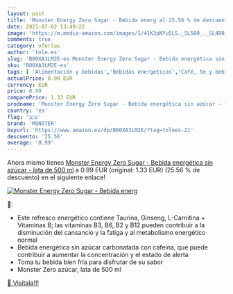 ```yaml
---
layout: post
title: 'Monster Energy Zero Sugar - Bebida energ al 25.56 % de descuento'
date: 2021-07-02 13:49:22
image: 'https://m.media-amazon.com/images/I/41K3pNYu5LS._SL500_._SL400_.jpg'
comments: true
category: ofertas
author: 'tole.es'
slug: 'B00XA3LM2E-es Monster Energy Zero Sugar - Bebida energética sin azúcar -...'
sku: 'B00XA3LM2E-es'
tags: [ 'Alimentación y bebidas','Bebidas energéticas','Café, té y bebidas','azúcar','bebida','energética','monster', ]
actualPrice: 0.99 EUR
currency: EUR
price: 0.99
comparePrice: 1.33 EUR
prodname: 'Monster Energy Zero Sugar - Bebida energética sin azúcar - lata de 500 ml'
country: 'es'
flag: '🇪🇸'
brand: 'MONSTER'
buyurl: 'https://www.amazon.es/dp/B00XA3LM2E/?tag=tolees-21'
descuento: '25.56'
average: '0.99'
---
```


Ahora mismo tienes [Monster Energy Zero Sugar - Bebida energética sin azúcar - lata de 500 ml](https://www.amazon.es/dp/B00XA3LM2E/?tag=tolees-21) a 0.99 EUR (original: 1.33 EUR) (25.56 %  de descuento) en el siguiente enlace!

[![Monster Energy Zero Sugar - Bebida energ](https://m.media-amazon.com/images/I/41K3pNYu5LS._SL500_._SL400_.jpg)](https://www.amazon.es/dp/B00XA3LM2E/?tag=tolees-21)

🔎:

- Este refresco energético contiene Taurina, Ginseng, L-Carnitina + Vitaminas B; las vitaminas B3, B6, B2 y B12 pueden contribuir a la disminución del cansancio y la fatiga y al metabolismo energético normal
- Bebida energética sin azúcar carbonatada con cafeína, que puede contribuir a aumentar la concentración y el estado de alerta
- Toma tu bebida bien fría para disfrutar de su sabor
- Monster Zero azúcar, lata de 500 ml

[🛒 Visítala!!!](https://www.amazon.es/dp/B00XA3LM2E/?tag=tolees-21)
